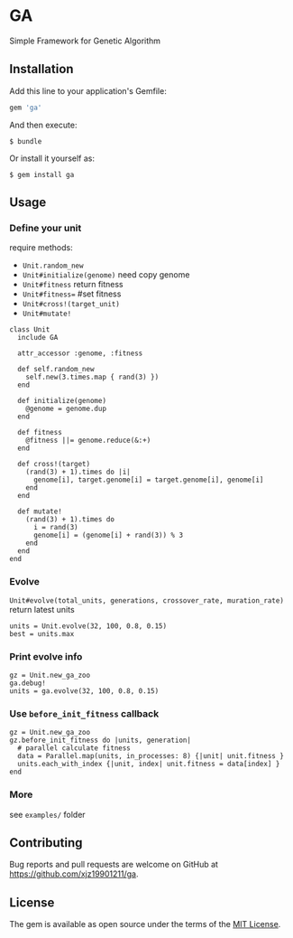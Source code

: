 # GA

Simple Framework for Genetic Algorithm


## Installation

Add this line to your application's Gemfile:

```ruby
gem 'ga'
```

And then execute:

    $ bundle

Or install it yourself as:

    $ gem install ga

## Usage

### Define your unit

require methods:

* `Unit.random_new`
* `Unit#initialize(genome)` need copy genome
* `Unit#fitness` return fitness
* `Unit#fitness=` #set fitness
* `Unit#cross!(target_unit)`
* `Unit#mutate!`

```
class Unit
  include GA

  attr_accessor :genome, :fitness

  def self.random_new
    self.new(3.times.map { rand(3) })
  end

  def initialize(genome)
    @genome = genome.dup
  end

  def fitness
    @fitness ||= genome.reduce(&:+)
  end

  def cross!(target)
    (rand(3) + 1).times do |i|
      genome[i], target.genome[i] = target.genome[i], genome[i]
    end
  end

  def mutate!
    (rand(3) + 1).times do
      i = rand(3)
      genome[i] = (genome[i] + rand(3)) % 3
    end
  end
end
```

### Evolve

`Unit#evolve(total_units, generations, crossover_rate, muration_rate)` return latest units

```
units = Unit.evolve(32, 100, 0.8, 0.15) 
best = units.max
```

### Print evolve info

```
gz = Unit.new_ga_zoo
ga.debug!
units = ga.evolve(32, 100, 0.8, 0.15)
```

### Use `before_init_fitness` callback

```
gz = Unit.new_ga_zoo
gz.before_init_fitness do |units, generation|
  # parallel calculate fitness
  data = Parallel.map(units, in_processes: 8) {|unit| unit.fitness }
  units.each_with_index {|unit, index| unit.fitness = data[index] }
end
```

### More

see `examples/` folder



## Contributing

Bug reports and pull requests are welcome on GitHub at https://github.com/xjz19901211/ga.


## License

The gem is available as open source under the terms of the [MIT License](http://opensource.org/licenses/MIT).

